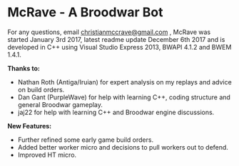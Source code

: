 # McRave - A Broodwar Bot
For any questions, email christianmccrave@gmail.com , McRave was started January 3rd 2017, latest readme update December 6th 2017 and is developed in C++ using Visual Studio Express 2013, BWAPI 4.1.2 and BWEM 1.4.1.

**Thanks to:**
- Nathan Roth (Antiga/Iruian) for expert analysis on my replays and advice on build orders.
- Dan Gant (PurpleWave) for help with learning C++, coding structure and general Broodwar gameplay.
- jaj22 for help with learning C++ and Broodwar engine discussions.

**New Features:**
- Further refined some early game build orders.
- Added better worker micro and decisions to pull workers out to defend.
- Improved HT micro.
